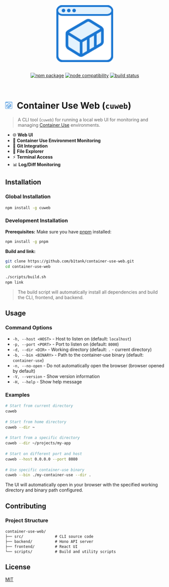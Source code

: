 <div align="center">
  <img src="frontend/public/logo.svg" alt="cuweb logo" width="180">
</div>

<br/>
<p align="center">
  <a href="https://npmjs.com/package/cuweb"><img src="https://img.shields.io/npm/v/cuweb.svg" alt="npm package"></a>
  <a href="https://nodejs.org/en/about/previous-releases"><img src="https://img.shields.io/node/v/cuweb.svg" alt="node compatibility"></a>
  <a href="https://github.com/b1tank/container-use-web/actions/workflows/ci.yml"><img src="https://github.com/b1tank/container-use-web/actions/workflows/ci.yml/badge.svg?branch=main" alt="build status"></a>
</p>
<br/>

# <img src="frontend/public/logo.svg" alt="cuweb" width="22" style="display: inline; margin-right: 8px;"> Container Use Web (`cuweb`)

> A CLI tool (`cuweb`) for running a local web UI for monitoring and managing <a href="https://container-use.com" target="_blank">Container Use</a> environments.

- 🌐 **Web UI**
- 🚀 **Container Use Environment Monitoring**
- 🔄 **Git Integration**
- 📁 **File Explorer**
- ⚡ **Terminal Access**
- 📊 **Log/Diff Monitoring**

## Installation

### Global Installation

```bash
npm install -g cuweb
```

### Development Installation

**Prerequisites:** Make sure you have [pnpm](https://pnpm.io/) installed:
```bash
npm install -g pnpm
```

**Build and link:**
```bash
git clone https://github.com/b1tank/container-use-web.git
cd container-use-web

./scripts/build.sh
npm link
```

> The build script will automatically install all dependencies and build the CLI, frontend, and backend.

## Usage

### Command Options

- `-h, --host <HOST>`  - Host to listen on (default: `localhost`)
- `-p, --port <PORT>`  - Port to listen on (default: `8000`)
- `-d, --dir <DIR>`    - Working directory (default: `.` - current directory)
- `-b, --bin <BINARY>` - Path to the container-use binary (default: `container-use`)
- `-n, --no-open`      - Do not automatically open the browser (browser opened by default)
- `-V, --version`      - Show version information
- `-H, --help`         - Show help message

### Examples

```bash
# Start from current directory
cuweb

# Start from home directory
cuweb --dir ~

# Start from a specific directory
cuweb --dir ~/projects/my-app

# Start on different port and host
cuweb --host 0.0.0.0 --port 8080

# Use specific container-use binary
cuweb --bin ./my-container-use --dir .
```

The UI will automatically open in your browser with the specified working directory and binary path configured.

## Contributing

### Project Structure

```
container-use-web/
├── src/              # CLI source code
├── backend/          # Hono API server
├── frontend/         # React UI
└── scripts/          # Build and utility scripts
```

## License

[MIT](https://github.com/b1tank/container-use-web/blob/main/LICENSE)
